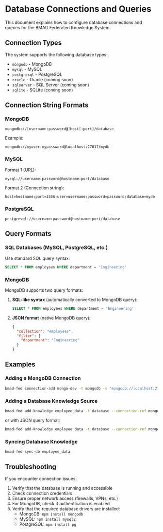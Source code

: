 # Database Connections and Queries

This document explains how to configure database connections and queries for the BMAD Federated Knowledge System.

## Connection Types

The system supports the following database types:

- `mongodb` - MongoDB
- `mysql` - MySQL
- `postgresql` - PostgreSQL
- `oracle` - Oracle (coming soon)
- `sqlserver` - SQL Server (coming soon)
- `sqlite` - SQLite (coming soon)

## Connection String Formats

### MongoDB

```
mongodb://[username:password@]host[:port]/database
```

Example:
```
mongodb://myuser:mypassword@localhost:27017/mydb
```

### MySQL

Format 1 (URL):
```
mysql://username:password@hostname:port/database
```

Format 2 (Connection string):
```
host=hostname;port=3306;user=username;password=password;database=mydb
```

### PostgreSQL

```
postgresql://username:password@hostname:port/database
```

## Query Formats

### SQL Databases (MySQL, PostgreSQL, etc.)

Use standard SQL query syntax:
```sql
SELECT * FROM employees WHERE department = 'Engineering'
```

### MongoDB

MongoDB supports two query formats:

1. **SQL-like syntax** (automatically converted to MongoDB query):
   ```sql
   SELECT * FROM employees WHERE department = 'Engineering'
   ```

2. **JSON format** (native MongoDB query):
   ```json
   {
     "collection": "employees", 
     "filter": {
       "department": "Engineering"
     }
   }
   ```

## Examples

### Adding a MongoDB Connection

```bash
bmad-fed connection-add mongo-dev -t mongodb -s "mongodb://localhost:27017/mydb"
```

### Adding a Database Knowledge Source

```bash
bmad-fed add-knowledge employee_data -t database --connection-ref mongo-dev --query "SELECT * FROM employees"
```

or with JSON query format:

```bash
bmad-fed add-knowledge employee_data -t database --connection-ref mongo-dev --query '{"collection":"employees","filter":{}}'
```

### Syncing Database Knowledge

```bash
bmad-fed sync-db employee_data
```

## Troubleshooting

If you encounter connection issues:

1. Verify that the database is running and accessible
2. Check connection credentials
3. Ensure proper network access (firewalls, VPNs, etc.)
4. For MongoDB, check if authentication is enabled
5. Verify that the required database drivers are installed:
   - MongoDB: `npm install mongodb`
   - MySQL: `npm install mysql2`
   - PostgreSQL: `npm install pg`